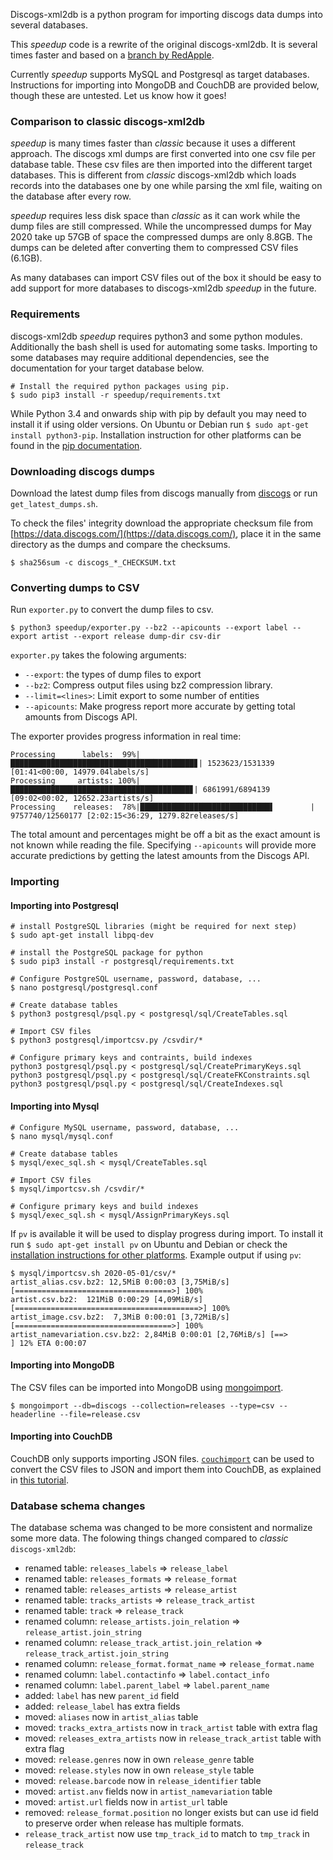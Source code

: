 Discogs-xml2db is a python program for importing discogs data dumps into several databases.

This *speedup* code is a rewrite of the original discogs-xml2db.
It is several times faster and based on a [branch by RedApple](https://github.com/redapple/discogs-xml2db).

Currently *speedup* supports MySQL and Postgresql as target databases.
Instructions for importing into MongoDB and CouchDB are provided below, though these are untested. Let us know how it goes!


### Comparison to classic discogs-xml2db

*speedup* is many times faster than *classic* because it uses a different approach.
The discogs xml dumps are first converted into one csv file per database table.
These csv files are then imported into the different target databases.
This is different from *classic* discogs-xml2db which loads records into the databases one by one while parsing the xml file, waiting on the database after every row.

*speedup* requires less disk space than *classic* as it can work while the dump files are still compressed. While the uncompressed dumps for May 2020 take up 57GB of space the compressed dumps are only 8.8GB. The dumps can be deleted after converting them to compressed CSV files (6.1GB).

As many databases can import CSV files out of the box it should be easy to add support for more databases to discogs-xml2db *speedup* in the future.


### Requirements
discogs-xml2db *speedup* requires python3 and some python modules.
Additionally the bash shell is used for automating some tasks.
Importing to some databases may require additional dependencies, see the documentation for your target database below.

```shell
# Install the required python packages using pip.
$ sudo pip3 install -r speedup/requirements.txt
```

While Python 3.4 and onwards ship with pip by default you may need to install it if using older versions. On Ubuntu or Debian run `$ sudo apt-get install python3-pip`. Installation instruction for other platforms can be found in the [pip documentation](https://pip.pypa.io/en/stable/installing/).

### Downloading discogs dumps
Download the latest dump files from discogs manually from [discogs](https://data.discogs.com/) or run `get_latest_dumps.sh`.

To check the files' integrity download the appropriate checksum file from [https://data.discogs.com/](https://data.discogs.com/), place it in the same directory as the dumps and compare the checksums.
```shell
$ sha256sum -c discogs_*_CHECKSUM.txt
```


### Converting dumps to CSV
Run `exporter.py` to convert the dump files to csv.

```shell
$ python3 speedup/exporter.py --bz2 --apicounts --export label --export artist --export release dump-dir csv-dir
```

`exporter.py` takes the folowing arguments:
- `--export`: the types of dump files to export
- `--bz2`: Compress output files using bz2 compression library.
- `--limit=<lines>`: Limit export to some number of entities
- `--apicounts`: Make progress report more accurate by getting total amounts from Discogs API.

The exporter provides progress information in real time:
```
Processing      labels:  99%|█████████████████████████████████████████▊| 1523623/1531339 [01:41<00:00, 14979.04labels/s]
Processing     artists: 100%|████████████████████████████████████████▊| 6861991/6894139 [09:02<00:02, 12652.23artists/s]
Processing    releases:  78%|█████████████████████████████▌        | 9757740/12560177 [2:02:15<36:29, 1279.82releases/s]
```
The total amount and percentages might be off a bit as the exact amount is not known while reading the file.
Specifying `--apicounts` will provide more accurate predictions by getting the latest amounts from the Discogs API.


### Importing

#### Importing into Postgresql

```shell
# install PostgreSQL libraries (might be required for next step)
$ sudo apt-get install libpq-dev

# install the PostgreSQL package for python
$ sudo pip3 install -r postgresql/requirements.txt

# Configure PostgreSQL username, password, database, ...
$ nano postgresql/postgresql.conf

# Create database tables
$ python3 postgresql/psql.py < postgresql/sql/CreateTables.sql

# Import CSV files
$ python3 postgresql/importcsv.py /csvdir/*

# Configure primary keys and contraints, build indexes
python3 postgresql/psql.py < postgresql/sql/CreatePrimaryKeys.sql
python3 postgresql/psql.py < postgresql/sql/CreateFKConstraints.sql
python3 postgresql/psql.py < postgresql/sql/CreateIndexes.sql
```

#### Importing into Mysql

```shell
# Configure MySQL username, password, database, ...
$ nano mysql/mysql.conf

# Create database tables
$ mysql/exec_sql.sh < mysql/CreateTables.sql

# Import CSV files
$ mysql/importcsv.sh /csvdir/*

# Configure primary keys and build indexes
$ mysql/exec_sql.sh < mysql/AssignPrimaryKeys.sql
```

If `pv` is available it will be used to display progress during import. To install it run `$ sudo apt-get install pv` on Ubuntu and Debian or check the [installation instructions for other platforms](http://www.ivarch.com/programs/pv.shtml). Example output if using `pv`:
``` shell
$ mysql/importcsv.sh 2020-05-01/csv/*
artist_alias.csv.bz2: 12,5MiB 0:00:03 [3,75MiB/s] [===================================>] 100%
artist.csv.bz2:  121MiB 0:00:29 [4,09MiB/s] [=========================================>] 100%
artist_image.csv.bz2:  7,3MiB 0:00:01 [3,72MiB/s] [===================================>] 100%
artist_namevariation.csv.bz2: 2,84MiB 0:00:01 [2,76MiB/s] [==>                          ] 12% ETA 0:00:07
```

#### Importing into MongoDB
The CSV files can be imported into MongoDB using [mongoimport](https://docs.mongodb.com/manual/reference/program/mongoimport/).

```shell
$ mongoimport --db=discogs --collection=releases --type=csv --headerline --file=release.csv
```

#### Importing into CouchDB
CouchDB only supports importing JSON files. [`couchimport`](https://github.com/glynnbird/couchimport) can be used to convert the CSV files to JSON and import them into CouchDB, as explained in [this tutorial](https://medium.com/codait/simple-csv-import-for-couchdb-71616200b095).


### Database schema changes

The database schema was changed to be more consistent and normalize some more data.
The folowing things changed compared to *classic* `discogs-xml2db`:

- renamed table: `releases_labels` => `release_label`
- renamed table: `releases_formats` => `release_format`
- renamed table: `releases_artists` => `release_artist`
- renamed table: `tracks_artists` => `release_track_artist`
- renamed table: `track` => `release_track`
- renamed column: `release_artists.join_relation` => `release_artist.join_string`
- renamed column: `release_track_artist.join_relation` => `release_track_artist.join_string`
- renamed column: `release_format.format_name` => `release_format.name`
- renamed column: `label.contactinfo` => `label.contact_info`
- renamed column: `label.parent_label` => `label.parent_name`
- added: `label` has new `parent_id` field
- added: `release_label` has extra fields
- moved: `aliases` now in `artist_alias` table
- moved: `tracks_extra_artists` now in `track_artist` table with extra flag
- moved: `releases_extra_artists` now in `release_track_artist` table with extra flag
- moved: `release.genres` now in own `release_genre` table
- moved: `release.styles` now in own `release_style` table
- moved: `release.barcode` now in `release_identifier` table
- moved: `artist.anv` fields now in `artist_namevariation` table
- moved: `artist.url` fields now in `artist_url` table
- removed: `release_format.position` no longer exists but can use id field to preserve order when release has multiple formats.
- `release_track_artist` now use `tmp_track_id` to match to `tmp_track` in `release_track`
